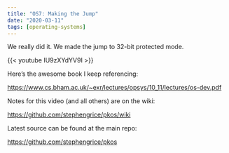 ```yaml
---
title: "OS7: Making the Jump"
date: "2020-03-11"
tags: [operating-systems]
---
```




We really did it. We made the jump to 32-bit protected mode.

<!--truncate-->

{{< youtube IU9zXYdYV9I >}}

Here’s the awesome book I keep referencing:

<https://www.cs.bham.ac.uk/~exr/lectures/opsys/10_11/lectures/os-dev.pdf>

Notes for this video (and all others) are on the wiki:

<https://github.com/stephengrice/pkos/wiki>

Latest source can be found at the main repo:

<https://github.com/stephengrice/pkos>
